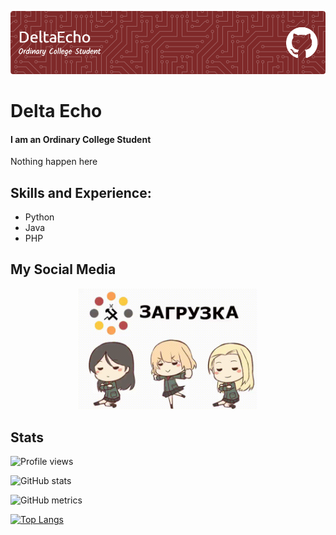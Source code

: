 ![I am an Ordinary College Student](https://github.com/Katyusha47/addons/blob/main/github-header-image.png?raw=true)
# Delta Echo
#### I am an Ordinary College Student

Nothing happen here

## Skills and Experience: 
* Python
* Java
* PHP

## My Social Media
<p align="center">
  <img src="https://github.com/Katyusha47/addons/blob/main/trast.gif" width="286" />
</p>

<!--[<img src='https://cdn.jsdelivr.net/npm/simple-icons@3.0.1/icons/github.svg' alt='github' height='40' align='center'>](https://github.com/Katyusha47)  [<img src='https://cdn.jsdelivr.net/npm/simple-icons@3.0.1/icons/facebook.svg' alt='facebook' height='40' align='center'>](https://www.facebook.com/100073110110500)  
-->
## Stats
![Profile views](https://gpvc.arturio.dev/Katyusha47)


![GitHub stats](https://github-readme-stats.vercel.app/api?username=Katyusha47&show_icons=true&theme=tokyonight)

![GitHub metrics](https://metrics.lecoq.io/Katyusha47)    

[![Top Langs](https://github-readme-stats.vercel.app/api/top-langs/?username=Katyusha47&theme=tokyonight)](https://github.com/anuraghazra/github-readme-stats) 
